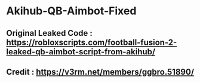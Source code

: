 # Akihub-QB-Aimbot-Fixed

## Original Leaked Code : https://robloxscripts.com/football-fusion-2-leaked-qb-aimbot-script-from-akihub/

## Credit : https://v3rm.net/members/ggbro.51890/
